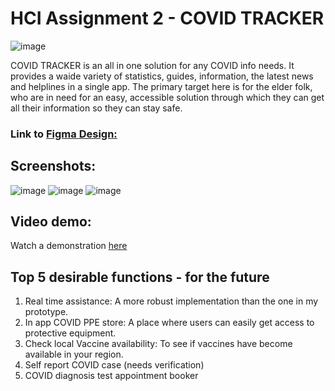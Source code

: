 # HCI Assignment 2 - COVID TRACKER

![image](https://user-images.githubusercontent.com/49799271/110236352-4689d680-7f03-11eb-93d8-17a46a861baf.png)

COVID TRACKER is an all in one solution for any COVID info needs. It provides a waide variety of statistics, guides, information, the latest news and helplines in a single app. The primary target here is for the elder folk, who are in need for an easy, accessible solution through which they can get all their information so they can stay safe.

### Link to [Figma Design:](https://www.figma.com/file/YOxeA9OwdfvaugT0YrhXrR/MadhavJaisankar_Assignment2_Part3?node-id=0%3A1)

## Screenshots:

![image](https://user-images.githubusercontent.com/49799271/110236566-77b6d680-7f04-11eb-962b-351406bc1c9e.png)           ![image](https://user-images.githubusercontent.com/49799271/110236569-7b4a5d80-7f04-11eb-8b06-5c7641a8439f.png)           ![image](https://user-images.githubusercontent.com/49799271/110236572-800f1180-7f04-11eb-93b3-0daf2db7d83d.png)


## Video demo:
Watch a demonstration [here](https://youtu.be/o3pXFh5zO6E)


## Top 5 desirable functions - for the future 
1. Real time assistance: A more robust implementation than the one in my prototype.
2. In app COVID PPE store: A place where users can easily get access to protective equipment.
3. Check local Vaccine availability: To see if vaccines have become available in your region.
4. Self report COVID case (needs verification)
5. COVID diagnosis test appointment booker
